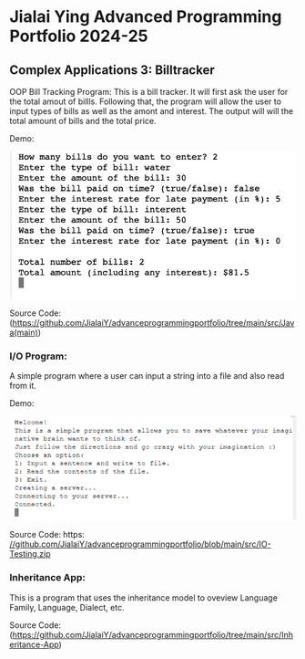 # Jialai Ying Advanced Programming Portfolio 2024-25
## Complex Applications 3: Billtracker

OOP Bill Tracking Program:
This is a bill tracker. It will first ask the user for the total amout of billls. Following that, the program will allow the user to input types of bills as well as the amont and interest. The output will will the total amount of bills and the total price.

Demo:

![](https://github.com/JialaiY/advanceprogrammingportfolio/blob/main/images/BillTrackerDemo.png?raw=true)

Source Code: (https://github.com/JialaiY/advanceprogrammingportfolio/tree/main/src/Java(main))

### I/O Program:
A simple program where a user can input a string into a file and also read from it.

Demo:

![](https://github.com/JialaiY/advanceprogrammingportfolio/blob/main/images/IO%20Screenshot.png?raw=true)

Source Code: https: [//github.com/JialaiY/advanceprogrammingportfolio/blob/main/src/IO-Testing.zip](https://github.com/JialaiY/advanceprogrammingportfolio/blob/main/src/IO%20Testing/MyProgram.java)

### Inheritance App:
This is a program that uses the inheritance model to oveview Language Family, Language, Dialect, etc.

Source Code: (https://github.com/JialaiY/advanceprogrammingportfolio/tree/main/src/Inheritance-App)

